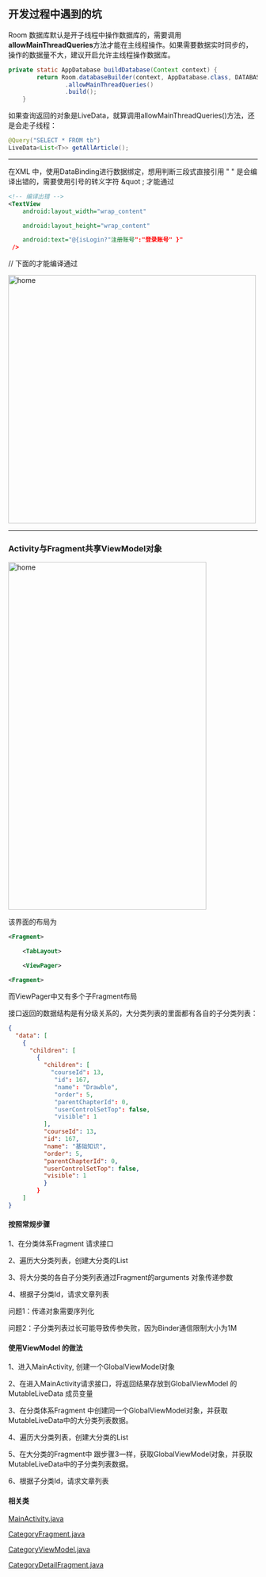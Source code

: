 ## 开发过程中遇到的坑

Room 数据库默认是开子线程中操作数据库的，需要调用**allowMainThreadQueries**方法才能在主线程操作。如果需要数据实时同步的，操作的数据量不大，建议开启允许主线程操作数据库。

```java
private static AppDatabase buildDatabase(Context context) {
        return Room.databaseBuilder(context, AppDatabase.class, DATABASE_NAME)
                .allowMainThreadQueries()
                .build();
    }
```

如果查询返回的对象是LiveData，就算调用allowMainThreadQueries()方法，还是会走子线程：

```java
@Query("SELECT * FROM tb")
LiveData<List<T>> getAllArticle();
```

---

在XML 中，使用DataBinding进行数据绑定，想用判断三段式直接引用 " " 是会编译出错的，需要使用引号的转义字符 &quot ;   才能通过

```xml
<!-- 编译出错 -->
<TextView
    android:layout_width="wrap_content"

    android:layout_height="wrap_content"

    android:text="@{isLogin?"注册账号":"登录账号" }"
 />
```

// 下面的才能编译通过

<img src="https://github.com/Just-Maybe/wanandroid/blob/master/notes/20200725155243.png" width=500 alt="home">

---

### Activity与Fragment共享ViewModel对象

<img src="https://github.com/Just-Maybe/wanandroid/blob/master/notes/Screenshot_2020-07-28-22-26-02.png" width=400 height=700 alt="home">

该界面的布局为 

```xml
<Fragment>

    <TabLayout>

    <ViewPager>

<Fragment>
```

而ViewPager中又有多个子Fragment布局

接口返回的数据结构是有分级关系的，大分类列表的里面都有各自的子分类列表：

```json
{
  "data": [
    {
      "children": [
        {
          "children": [
            "courseId": 13,
             "id": 167,
             "name": "Drawble",
             "order": 5,
             "parentChapterId": 0,
             "userControlSetTop": false,
             "visible": 1
          ],
          "courseId": 13,
          "id": 167,
          "name": "基础知识",
          "order": 5,
          "parentChapterId": 0,
          "userControlSetTop": false,
          "visible": 1
          }
        }
    ]
}
```

#### 按照常规步骤

1、在分类体系Fragment 请求接口

2、遍历大分类列表，创建大分类的List<Fragment>  

3、将大分类的各自子分类列表通过Fragment的arguments 对象传递参数

4、根据子分类Id，请求文章列表

问题1：传递对象需要序列化

问题2：子分类列表过长可能导致传参失败，因为Binder通信限制大小为1M

#### 使用ViewModel 的做法

1、进入MainActivity, 创建一个GlobalViewModel对象

2、在进入MainActivity请求接口，将返回结果存放到GlobalViewModel 的MutableLiveData 成员变量

3、在分类体系Fragment 中创建同一个GlobalViewModel对象，并获取MutableLiveData中的大分类列表数据。

4、遍历大分类列表，创建大分类的List<Fragment>

5、在大分类的Fragment中 跟步骤3一样，获取GlobalViewModel对象，并获取MutableLiveData中的子分类列表数据。

6、根据子分类Id，请求文章列表



#### 相关类

[MainActivity.java](https://github.com/Just-Maybe/wanandroid/blob/master/app/src/main/java/com/example/wanandroid/MainActivity.java)

[CategoryFragment.java](https://github.com/Just-Maybe/wanandroid/blob/master/app/src/main/java/com/example/wanandroid/ui/category/CategoryFragment.java)

[CategoryViewModel.java](https://github.com/Just-Maybe/wanandroid/blob/master/app/src/main/java/com/example/wanandroid/ui/category/CategoryViewModel.java)

[CategoryDetailFragment.java](https://github.com/Just-Maybe/wanandroid/blob/master/app/src/main/java/com/example/wanandroid/ui/category/CategoryDetailFragment.java)




